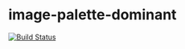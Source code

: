 # image-palette-dominant
[![Build Status](https://travis-ci.org/adeyahya/paradork-api.svg?branch=master)](https://travis-ci.org/adeyahya/image-palette-dominant.svg?branch=master)